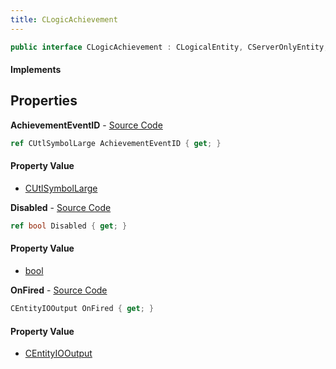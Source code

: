 ```yaml
---
title: CLogicAchievement
---
```


```csharp
public interface CLogicAchievement : CLogicalEntity, CServerOnlyEntity, CBaseEntity, CEntityInstance, ISchemaClass<CEntityInstance>, ISchemaClass<CBaseEntity>, ISchemaClass<CServerOnlyEntity>, ISchemaClass<CLogicalEntity>, ISchemaClass<CLogicAchievement>, ISchemaField, ISchemaClass, INativeHandle
```

#### Implements

## Properties

**AchievementEventID** - [Source Code](https://github.com/swiftly-solution/swiftlys2/blob/master/managed/src/SwiftlyS2.Generated/Schemas/Interfaces/CLogicAchievement.cs#L18)

```csharp
ref CUtlSymbolLarge AchievementEventID { get; }
```

#### Property Value

- [CUtlSymbolLarge](/docs/api/shared/natives/cutlsymbollarge)

**Disabled** - [Source Code](https://github.com/swiftly-solution/swiftlys2/blob/master/managed/src/SwiftlyS2.Generated/Schemas/Interfaces/CLogicAchievement.cs#L16)

```csharp
ref bool Disabled { get; }
```

#### Property Value

- [bool](https://learn.microsoft.com/dotnet/api/system.boolean)

**OnFired** - [Source Code](https://github.com/swiftly-solution/swiftlys2/blob/master/managed/src/SwiftlyS2.Generated/Schemas/Interfaces/CLogicAchievement.cs#L20)

```csharp
CEntityIOOutput OnFired { get; }
```

#### Property Value

- [CEntityIOOutput](/docs/api/shared/schemadefinitions/centityiooutput)

